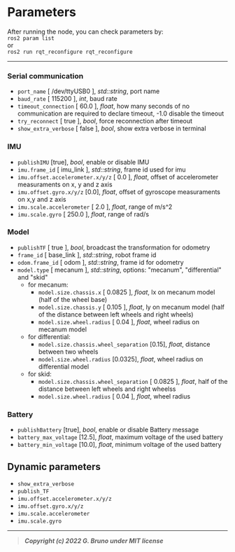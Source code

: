# Parameters

After running the node, you can check parameters by:<br>
`ros2 param list`<br>
or<br>
`ros2 run rqt_reconfigure rqt_reconfigure`
<br>

---

### Serial communication

- `port_name` [ /dev/ttyUSB0 ], _std::string_, port name<br>
- `baud_rate` [ 115200 ], _int_, baud rate<br>
- `timeout_connection` [ 60.0 ], _float_, how many seconds of no communication are required to declare timeout, -1.0 disable the timeout<br>
- `try_reconnect` [ true ],  _bool_, force reconnection after timeout<br>
- `show_extra_verbose` [ false ], _bool_, show extra verbose in terminal<br>


### IMU

- `publishIMU` [true], _bool_, enable or disable IMU <br>
- `imu.frame_id` [ imu_link ], _std::string_, frame id used for imu<br>
- `imu.offset.accelerometer.x/y/z` [ 0.0 ], _float_, offset of accelerometer measuraments on x, y and z axis<br>
- `imu.offset.gyro.x/y/z` [0.0], _float_, offset of gyroscope measuraments on x,y and z axis<br>
- `imu.scale.accelerometer` [ 2.0 ], _float_, range of m/s^2<br>
- `imu.scale.gyro` [ 250.0 ], _float_, range of rad/s<br>


### Model

- `publishTF` [ true ], _bool_, broadcast the transformation for odometry<br>
- `frame_id` [ base_link ], _std::string_, robot frame id<br>
- `odom.frame_id` [ odom ], _std::string_, frame id for odometry<br>
- `model.type` [ mecanum ], _std::string_, options: "mecanum", "differential" and "skid"<br>
    - for mecanum:<br>
        - `model.size.chassis.x` [ 0.0825 ], _float_, lx on mecanum model (half of the wheel base)
        - `model.size.chassis.y` [ 0.105 ], _float_, ly on mecanum model (half of the distance between left wheels and right wheels)
        - `model.size.wheel.radius` [ 0.04 ], _float_, wheel radius on mecanum model<br>
    - for differential:<br>
        - `model.size.chassis.wheel_separation` [0.15], _float_, distance between two wheels
        - `model.size.wheel.radius` [0.0325], _float_, wheel radius on differential model
    - for skid:<br>
        - `model.size.chassis.wheel_separation` [ 0.0825 ], _float_, half of the distance between left wheels and right wheelss
        - `model.size.wheel.radius` [ 0.04 ], _float_, wheel radius

### Battery

- `publishBattery` [true], _bool_, enable or disable Battery message<br>
- `battery_max_voltage` [12.5], _float_, maximum voltage of the used battery<br>
- `battery_min_voltage` [10.0], _float_, minimum voltage of the used battery<br>


## Dynamic parameters
- `show_extra_verbose`
- `publish_TF`
- `imu.offset.accelerometer.x/y/z`
- `imu.offset.gyro.x/y/z`
- `imu.scale.accelerometer`
- `imu.scale.gyro`

---

> ***Copyright (c) 2022 G. Bruno under MIT license***